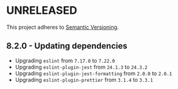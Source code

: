 # UNRELEASED

This project adheres to [Semantic Versioning](http://semver.org/).

## 8.2.0 - Updating dependencies

- Upgrading `eslint` from `7.17.0` to `7.22.0`
- Upgrading `eslint-plugin-jest` from `24.1.3` to `24.3.2`
- Upgrading `eslint-plugin-jest-formatting` from `2.0.0` to `2.0.1`
- Upgrading `eslint-plugin-prettier` from `3.1.4` to `3.3.1`
